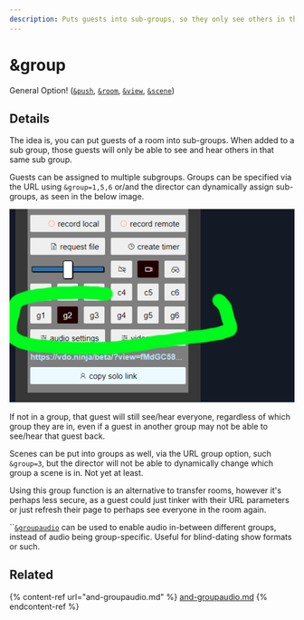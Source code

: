 ```yaml
---
description: Puts guests into sub-groups, so they only see others in the same group
---
```


# \&group

General Option! ([`&push`](../source-settings/push.md), [`&room`](room.md), [`&view`](../advanced-settings/view-parameters/view.md), [`&scene`](../advanced-settings/view-parameters/scene.md))

## Details

The idea is, you can put guests of a room into sub-groups. When added to a sub group, those guests will only be able to see and hear others in that same sub group.&#x20;

Guests can be assigned to multiple subgroups. Groups can be specified via the URL using `&group=1,5,6` or/and the director can dynamically assign sub-groups, as seen in the below image.&#x20;

![](<../.gitbook/assets/image (129).png>)

If not in a group, that guest will still see/hear everyone, regardless of which group they are in, even if a guest in another group may not be able to see/hear that guest back.&#x20;

Scenes can be put into groups as well, via the URL group option, such `&group=3`, but the director will not be able to dynamically change which group a scene is in. Not yet at least.&#x20;

Using this group function is an alternative to transfer rooms, however it's perhaps less secure, as a guest could just tinker with their URL parameters or just refresh their page to perhaps see everyone in the room again.

``[`&groupaudio`](and-groupaudio.md) can be used to enable audio in-between different groups, instead of audio being group-specific. Useful for blind-dating show formats or such.

## Related

{% content-ref url="and-groupaudio.md" %}
[and-groupaudio.md](and-groupaudio.md)
{% endcontent-ref %}
